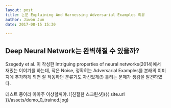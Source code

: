 ```yaml
---
layout: post
title: 논문 Explaining And Harnessing Adversarial Examples 리뷰
author: Jiwon Jun
date: 2017-08-15 15:30

---
```

## Deep Neural Network는 완벽해질 수 있을까?

Szegedy et al. 이 작성한 Intriguing properties of neural networks(2014)에서 재밌는 이야기를 하는데, 작은 Noise, 정확히는 Adversarial Examples를 본래의 이미지에 추가하게 되면 잘 작동하던 분류기도 자신있게(!) 틀리는 문제가 생김을 발견하였다.

테스트 중이라 아아주 이상할꺼야.
![친절한 스크린샷]({{ site.url }}/assets/demo_0_trained.jpg)